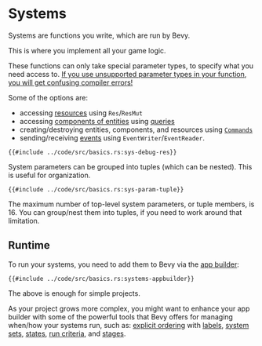 # Systems

Systems are functions you write, which are run by Bevy.

This is where you implement all your game logic.

These functions can only take special parameter types, to specify what you
need access to. [If you use unsupported parameter types in your function,
you will get confusing compiler errors!](../pitfalls/into-system.md)

Some of the options are:
 - accessing [resources](./res.md) using `Res`/`ResMut`
 - accessing [components of entities](./ec.md) using [queries](./queries.md)
 - creating/destroying entities, components, and resources using [`Commands`](./commands.md)
 - sending/receiving [events](./events.md) using `EventWriter`/`EventReader`.

```rust,no_run,noplayground
{{#include ../code/src/basics.rs:sys-debug-res}}
```

System parameters can be grouped into tuples (which can be nested). This is
useful for organization.

```rust,no_run,noplayground
{{#include ../code/src/basics.rs:sys-param-tuple}}
```

The maximum number of top-level system parameters, or tuple members, is 16. You
can group/nest them into tuples, if you need to work around that limitation.

## Runtime

To run your systems, you need to add them to Bevy via the [app builder](./app-builder.md):

```rust,no_run,noplayground
{{#include ../code/src/basics.rs:systems-appbuilder}}
```

The above is enough for simple projects.

As your project grows more complex, you might want to enhance your app builder
with some of the powerful tools that Bevy offers for managing when/how
your systems run, such as: [explicit ordering](./system-order.md) with
[labels](./labels.md), [system sets](./system-sets.md), [states](./states.md),
[run criteria](./run-criteria.md), and [stages](./stages.md).
